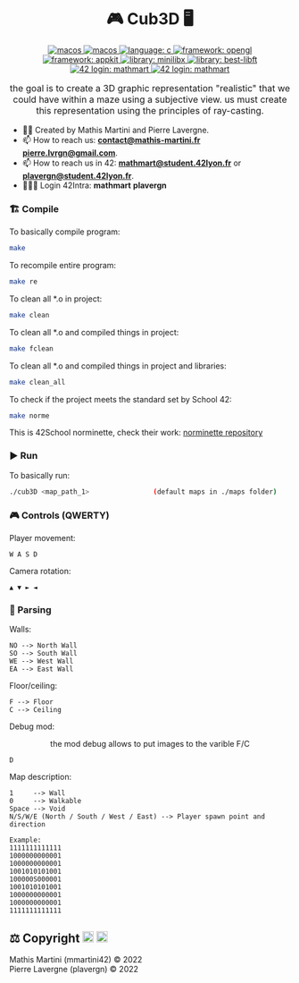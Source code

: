 <h1 style="text-align: center"> 🎮 Cub3D 🖥️ </h1>

<p style="text-align: center">
  <a href="https://fr.wikipedia.org/wiki/MacOS_Mojave" target="_blank">
    <img  src="https://img.shields.io/badge/-MACOS_MOJAVE-C13584?style=for-the-badge&logo=apple&logoColor=white" alt="macos"/>
  </a>
  <a href="https://www.apple.com/fr/macos/" target="_blank">
		<img src="https://img.shields.io/badge/-MACOS_MONTEREY-C13584?style=for-the-badge&logo=apple&logoColor=white" alt="macos"/>
	</a>
  <a href="https://fr.wikipedia.org/wiki/C_(langage)" target="_blank">
    <img alt="language: c" src="https://img.shields.io/badge/language-C-purple?style=for-the-badge"/>
  </a>
  <a href="https://fr.wikipedia.org/wiki/OpenGL" target="_blank">
    <img alt="framework: opengl" src="https://img.shields.io/badge/framework-OpenGL-green?style=for-the-badge"/>
  </a>
  <a href="https://developer.apple.com/documentation/appkit" target="_blank">
    <img alt="framework: appkit" src="https://img.shields.io/badge/framework-AppKit-green?style=for-the-badge"/>
  </a>
  <a href="https://harm-smits.github.io/42docs/libs/minilibx/getting_started.html" target="_blank">
    <img alt="library: minilibx" src="https://img.shields.io/badge/library-MiniLibX-orange?style=for-the-badge"/>
  </a>
  <a href="https://github.com/LoisDuplain/best-libft" target="_blank">
    <img alt="library: best-libft" src="https://img.shields.io/badge/library-best--libft-orange?style=for-the-badge"/>
  </a>
  <a href="https://profile.intra.42.fr/users/mathmart" target="_blank">
    <img alt="42 login: mathmart" src="https://img.shields.io/badge/42%20login-mathmart-2DD57B?style=for-the-badge"/>
  </a>
 <a href="https://profile.intra.42.fr/users/plavergn" target="_blank">
    <img alt="42 login: mathmart" src="https://img.shields.io/badge/42%20login-plavergn-2DD57B?style=for-the-badge"/>
  </a>
</p>

<p style="text-align: center; font-size: medium">
the goal is to create a 3D graphic representation
"realistic" that we could have within a
maze using a subjective view. us
must create this representation using the
principles of ray-casting.
</p>

- ✍🏻 Created by Mathis Martini and Pierre Lavergne.
- 📫 How to reach us: **contact@mathis-martini.fr** **pierre.lvrgn@gmail.com**.
- 📫 How to reach us in 42: **mathmart@student.42lyon.fr** or **plavergn@student.42lyon.fr**.
- 👨🏻‍💻 Login 42Intra: **mathmart** **plavergn**

<h3>🏗️ Compile</h3>

<p>To basically compile program:</p>

```bash
make
```

<p>To recompile entire program:</p>

```bash
make re
```

<p>To clean all *.o in project:</p>

```bash
make clean
```

<p>To clean all *.o and compiled things in project:</p>

```bash
make fclean
```

<p>To clean all *.o and compiled things in project and libraries:</p>

```bash
make clean_all
```
<p align="left">To check if the project meets the standard set by School 42:</p>

```bash
make norme
```

This is 42School norminette, check their work: <a href="https://github.com/42School/norminette">norminette repository</a>

<h3 align="left">▶️ Run</h3>
<p style="text-align: left">To basically run:</p>

```bash
./cub3D <map_path_1>                (default maps in ./maps folder)
```

<h3 align="left">🎮 Controls (QWERTY)</h3>

<p style="text-align: left">Player movement:</p>

```
W A S D
```

<p style="text-align: left">Camera rotation:</p>

```
▲ ▼ ► ◄
```

<h3 align="left">📝 Parsing</h3>

<p style="text-align: left">Walls:</p>

```
NO --> North Wall
SO --> South Wall
WE --> West Wall
EA --> East Wall
```

<p style="text-align: left">Floor/ceiling:</p>

```
F --> Floor
C --> Ceiling
```

<p style="text-align: left">Debug mod:</p>
<p style="text-align: center">the mod debug allows to put images to the varible F/C</p>

```
D
```

<p align="left">Map description:</p>

```
1     --> Wall
0     --> Walkable
Space --> Void
N/S/W/E (North / South / West / East) --> Player spawn point and direction

Example:
1111111111111
1000000000001
1000000000001
1001010101001
100000S000001
1001010101001
1000000000001
1000000000001
1111111111111
```

<h2 align="left">⚖️ Copyright
<img src="https://avatars.githubusercontent.com/u/109475065?s=400&u=63d86cfbf17df8ec0e4b3b889230b85c0c951076&v=4" width="20">
<a href="https://42lyon.fr"><img src="https://campusnumerique.auvergnerhonealpes.fr/app/uploads/2020/06/logo-noir-42-lyon.png" height=" 20"></a>
</h2>
<p align="left">
  Mathis Martini (mmartini42) © 2022
<br>
  Pierre Lavergne (plavergn) © 2022
</p>
